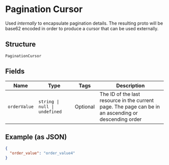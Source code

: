 
# Pagination Cursor

Used *internally* to encapsulate pagination details. The resulting proto will be base62 encoded
in order to produce a cursor that can be used externally.

## Structure

`PaginationCursor`

## Fields

| Name | Type | Tags | Description |
|  --- | --- | --- | --- |
| `orderValue` | `string \| null \| undefined` | Optional | The ID of the last resource in the current page. The page can be in an ascending or<br/>descending order |

## Example (as JSON)

```json
{
  "order_value": "order_value4"
}
```

